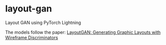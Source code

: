 # layout-gan
Layout GAN using PyTorch Lightning

The models follow the paper: [LayoutGAN: Generating Graphic Layouts with Wireframe Discriminators](https://arxiv.org/abs/1901.06767)


